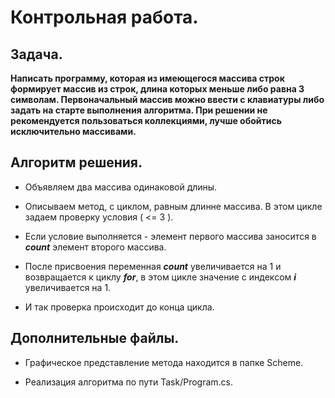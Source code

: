 # Контрольная работа.

## Задача.
**Написать программу, которая из имеющегося массива строк формирует массив из строк, длина которых меньше либо равна 3 символам.
Первоначальный массив можно ввести с клавиатуры либо задать на старте выполнения алгоритма.
При решении не рекомендуется пользоваться коллекциями, лучше обойтись исключительно массивами.**

## Алгоритм решения.

* Объявляем два массива одинаковой длины.

* Описываем метод, с циклом, равным длинне массива. В этом цикле задаем проверку условия ( <= 3 ).

* Если условие выполняется - элемент первого массива заносится в *__count__* элемент второго массива.

* После присвоения переменная *__count__* увеличивается на 1 и возвращается к циклу *__for__*, в этом цикле значение с индексом *__i__* увеличивается на 1.

* И так проверка происходит до конца цикла.

## Дополнительные файлы.

* Графическое представление метода находится в папке Scheme.

* Реализация алгоритма по пути Task/Program.cs.
